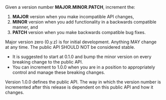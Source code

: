 Given a version number **MAJOR.MINOR.PATCH**, increment the:
  1. **MAJOR** version when you make incompatible API changes,
  2. **MINOR** version when you add functionality in a backwards compatible manner, and
  3. **PATCH** version when you make backwards compatible bug fixes.

Major version zero (0.y.z) is for initial development. Anything MAY change at any time. The public API SHOULD NOT be considered stable.
  - It is suggested to start at 0.1.0 and bump the minor version on every breaking change to the public API.
  - You can increment to 1.0.0 when you are in a position to appropriately control and manage these breaking changes.

Version 1.0.0 defines the public API. The way in which the version number is incremented after this release is dependent on this public API and how it changes.
